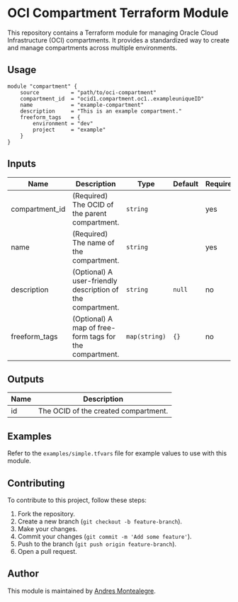 # OCI Compartment Terraform Module

This repository contains a Terraform module for managing Oracle Cloud Infrastructure (OCI) compartments. It provides a standardized way to create and manage compartments across multiple environments.

## Usage

```hcl
module "compartment" {
    source          = "path/to/oci-compartment"
    compartment_id  = "ocid1.compartment.oc1..exampleuniqueID"
    name            = "example-compartment"
    description     = "This is an example compartment."
    freeform_tags   = {
        environment = "dev"
        project     = "example"
    }
}
```

## Inputs

| Name              | Description                                                                 | Type         | Default | Required |
|-------------------|-----------------------------------------------------------------------------|--------------|---------|----------|
| compartment_id    | (Required) The OCID of the parent compartment.                             | `string`     |         | yes      |
| name              | (Required) The name of the compartment.                                    | `string`     |         | yes      |
| description       | (Optional) A user-friendly description of the compartment.                 | `string`     | `null`  | no       |
| freeform_tags     | (Optional) A map of free-form tags for the compartment.                   | `map(string)` | `{}`    | no       |

## Outputs

| Name              | Description                          |
|-------------------|--------------------------------------|
| id                | The OCID of the created compartment. |

## Examples

Refer to the `examples/simple.tfvars` file for example values to use with this module.

## Contributing

To contribute to this project, follow these steps:

1. Fork the repository.
2. Create a new branch (`git checkout -b feature-branch`).
3. Make your changes.
4. Commit your changes (`git commit -m 'Add some feature'`).
5. Push to the branch (`git push origin feature-branch`).
6. Open a pull request.

## Author

This module is maintained by [Andres Montealegre](mailto:montealegre.af@gmail.com).